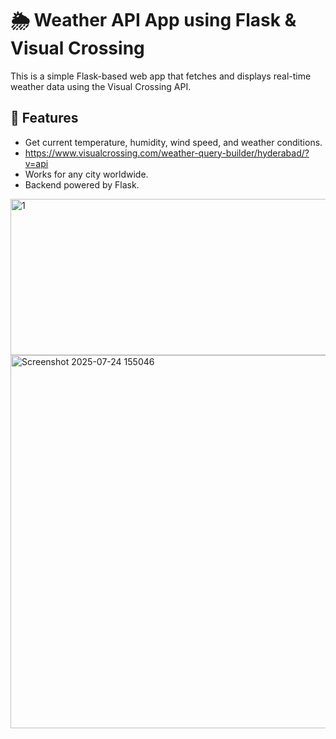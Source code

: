 # 🌦️ Weather API App using Flask & Visual Crossing

This is a simple Flask-based web app that fetches and displays real-time weather data using the Visual Crossing API.

## 📌 Features
- Get current temperature, humidity, wind speed, and weather conditions.
- https://www.visualcrossing.com/weather-query-builder/hyderabad/?v=api
- Works for any city worldwide.
- Backend powered by Flask.

<img width="969" height="250" alt="1" src="https://github.com/user-attachments/assets/e8a2d4d4-f0df-47c1-978b-b9baee1d7ac9" />



<img width="874" height="597" alt="Screenshot 2025-07-24 155046" src="https://github.com/user-attachments/assets/015e1d7a-8bd8-41f9-a011-ec019da97277" />






